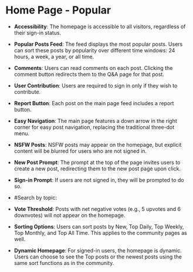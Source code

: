 # Home Page - Popular 

- **Accessibility**: The homepage is accessible to all visitors, regardless of their sign-in status.

- **Popular Posts Feed**: The feed displays the most popular posts. Users can sort these posts by popularity over different time windows: 24 hours, a week, a year, or all time.

- **Comments**: Users can read comments on each post. Clicking the comment button redirects them to the Q&A page for that post.

- **User Contribution**: Users are required to sign in only if they wish to contribute.

- **Report Button**: Each post on the main page feed includes a report button.

- **Easy Navigation**: The main page features a down arrow in the right corner for easy post navigation, replacing the traditional three-dot menu.

- **NSFW Posts**: NSFW posts may appear on the homepage, but explicit content will be blurred for users who are not signed in.

- **New Post Prompt**: The prompt at the top of the page invites users to create a new post, redirecting them to the new post page upon click.

- **Sign-in Prompt**: If users are not signed in, they will be prompted to do so.
- #Search by topic:
  

- **Vote Threshold**: Posts with net negative votes (e.g., 5 upvotes and 6 downvotes) will not appear on the homepage.

- **Sorting Options**: Users can sort posts by New, Top Daily, Top Weekly, Top Monthly, and Top All Time. This applies to the community pages as well.

- **Dynamic Homepage**: For signed-in users, the homepage is dynamic. Users can choose to see the Top posts or the newest posts using the same sort functions as in the community.
